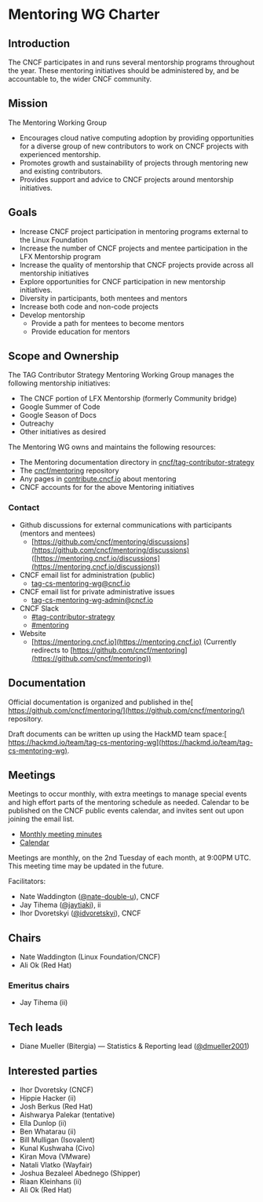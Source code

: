 # Mentoring WG Charter

## Introduction

The CNCF participates in and runs several mentorship programs throughout the year. These mentoring initiatives should be administered by, and be accountable to, the wider CNCF community.

## Mission

The Mentoring Working Group
- Encourages cloud native computing adoption by providing opportunities for a diverse group of new contributors to work on CNCF projects with experienced mentorship.
- Promotes growth and sustainability of projects through mentoring new and existing contributors.
- Provides support and advice to CNCF projects around mentorship initiatives.

## Goals

* Increase CNCF project participation in mentoring programs external to the Linux Foundation
* Increase the number of CNCF projects and mentee participation in the LFX Mentorship program
* Increase the quality of mentorship that CNCF projects provide across all mentorship initiatives
* Explore opportunities for CNCF participation in new mentorship initiatives.
* Diversity in participants, both mentees and mentors
* Increase both code and non-code projects
* Develop mentorship
    * Provide a path for mentees to become mentors
    * Provide education for mentors

## Scope and Ownership

The TAG Contributor Strategy Mentoring Working Group manages the following mentorship initiatives:

* The CNCF portion of LFX Mentorship (formerly Community bridge)
* Google Summer of Code
* Google Season of Docs
* Outreachy
* Other initiatives as desired 

The Mentoring WG owns and maintains the following resources:

* The Mentoring documentation directory in [cncf/tag-contributor-strategy](https://github.com/cncf/tag-contributor-strategy/tree/main/mentoring)
* The [cncf/mentoring](https://github.com/cncf/mentoring) repository
* Any pages in [contribute.cncf.io](https://contribute.cncf.io) about mentoring
* CNCF accounts for for the above Mentoring initiatives

### Contact

* Github discussions for external communications with participants (mentors and mentees)
    * [https://github.com/cncf/mentoring/discussions](https://github.com/cncf/mentoring/discussions) ([https://mentoring.cncf.io/discussions](https://mentoring.cncf.io/discussions)) 
* CNCF email list for administration (public)
    * [tag-cs-mentoring-wg@cncf.io](mailto:tag-cs-mentoring-wg@cncf.io) 
* CNCF email list for private administrative issues
    * [tag-cs-mentoring-wg-admin@cncf.io](mailto:tag-cs-mentoring-wg-admin@cncf.io) 
* CNCF Slack
    * [#tag-contributor-strategy](https://cloud-native.slack.com/archives/CT6CWS1JN)
    * [#mentoring](https://cloud-native.slack.com/archives/CGPK98JNQ)  
* Website
    * [https://mentoring.cncf.io](https://mentoring.cncf.io) (Currently redirects to [https://github.com/cncf/mentoring](https://github.com/cncf/mentoring))

## Documentation

Official documentation is organized and published in the[ https://github.com/cncf/mentoring/](https://github.com/cncf/mentoring/) repository.

Draft documents can be written up using the HackMD team space:[ https://hackmd.io/team/tag-cs-mentoring-wg](https://hackmd.io/team/tag-cs-mentoring-wg).

## Meetings

Meetings to occur monthly, with extra meetings to manage special events and high effort parts of the mentoring schedule as needed. Calendar to be published on the CNCF public events calendar, and invites sent out upon joining the email list.

* [Monthly meeting minutes](https://hackmd.io/@tag-cs-mentoring-wg/monthly-meeting-2023)
* [Calendar](https://tockify.com/cncf.public.events/monthly?search=Mentoring+WG)

Meetings are monthly, on the 2nd Tuesday of each month, at 9:00PM UTC. This meeting time may be updated in the future.

Facilitators:

- Nate Waddington ([@nate-double-u](https://github.com/nate-double-u)), CNCF
- Jay Tihema ([@jaytiaki](https://github.com/jaytiaki)), ii
- Ihor Dvoretskyi ([@idvoretskyi](https://github.com/idvoretskyi)), CNCF

## Chairs

* Nate Waddington (Linux Foundation/CNCF)
* Ali Ok (Red Hat)

### Emeritus chairs

* Jay Tihema (ii)

## Tech leads

* Diane Mueller (Bitergia) — Statistics & Reporting lead ([@dmueller2001](https://github.com/dmueller2001))

## Interested parties

* Ihor Dvoretsky (CNCF)
* Hippie Hacker (ii)
* Josh Berkus (Red Hat)
* Aishwarya Palekar (tentative)
* Ella Dunlop (ii)
* Ben Whatarau (ii)
* Bill Mulligan (Isovalent)
* Kunal Kushwaha (Civo)
* Kiran Mova (VMware)
* Natali Vlatko (Wayfair)
* Joshua Bezaleel Abednego (Shipper)
* Riaan Kleinhans (ii)
* Ali Ok (Red Hat)
